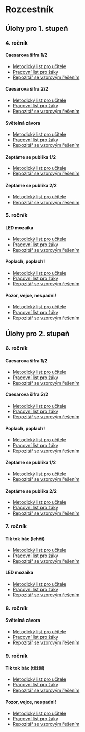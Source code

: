 # Rozcestník 



## Úlohy pro 1. stupeň

### 4. ročník


#### Caesarova šifra 1/2
- [Metodický list pro učitele](Ulohy-pro-1-stupen/Caesarova-sifra_1-2/Caesarova-sifra(1-2)_1-stupen_Pro-ucitele.pdf)
- [Pracovní list pro žáky](Ulohy-pro-1-stupen/Caesarova-sifra_1-2/Caesarova-sifra(1-2)_1-stupen_Pracovni-list.pdf)
- [Repozitář se vzorovým řešením](https://github.com/microbit-cz/pxt-caesar-cipher-demo-easy)

#### Caesarova šifra 2/2
- [Metodický list pro učitele](Ulohy-pro-1-stupen/Caesarova-sifra_2-2/Caesarova-sifra(2-2)_1-stupen_Pro-ucitele.pdf)
- [Pracovní list pro žáky](Ulohy-pro-1-stupen/Caesarova-sifra_2-2/Caesarova-sifra(2-2)_1-stupen_Pracovni-list.pdf)
- [Repozitář se vzorovým řešením](https://github.com/microbit-cz/pxt-caesar-cipher2-demo-easy)

#### Světelná závora
- [Metodický list pro učitele](Ulohy-pro-1-stupen/Svetelna-zavora/Svetelna-zavora_1-stupen_Pro-ucitele.pdf)
- [Pracovní list pro žáky](Ulohy-pro-1-stupen/Svetelna-zavora/Svetelna-zavora_1-stupen_Pracovni-list.pdf)
- [Repozitář se vzorovým řešením](https://github.com/microbit-cz/pxt-light-gate-demo-easy)

#### Zeptáme se publika 1/2
- [Metodický list pro učitele](Ulohy-pro-1-stupen/Zeptame-se-publika_1-2/Zeptame-se-publika(1-2)_Pro-ucitele.pdf)
- [Repozitář se vzorovým řešením](https://github.com/microbit-cz/pxt-voting-voter-demo)


#### Zeptáme se publika 2/2
- [Metodický list pro učitele](Ulohy-pro-1-stupen/Zeptame-se-publika_2-2/Zeptame-se-publika(2-2)_1-stupen_Pro-ucitele.pdf)
- [Repozitář se vzorovým řešením](https://github.com/microbit-cz/pxt-voting-collector-demo-easy)



### 5. ročník


#### LED mozaika
- [Metodický list pro učitele](Ulohy-pro-1-stupen/LED-mozaika/LED-mozaika_1-stupen_Pro-ucitele.pdf)
- [Pracovní list pro žáky](Ulohy-pro-1-stupen/LED-mozaika/LED-mozaika_1-stupen_Pracovni-list.pdf)
- [Repozitář se vzorovým řešením](https://github.com/microbit-cz/pxt-drawing-demo-easy)

#### Poplach, poplach!
- [Metodický list pro učitele](Ulohy-pro-1-stupen/Poplach-poplach/Poplach-poplach_1-stupen_Pro-ucitele.pdf)
- [Pracovní list pro žáky](Ulohy-pro-1-stupen/Poplach-poplach/Poplach-poplach_1-stupen_Pracovni-list.pdf)
- [Repozitář se vzorovým řešením](https://github.com/microbit-cz/pxt-alarm-demo-easy)

#### Pozor, vejce, nespadni!
- [Metodický list pro učitele](Ulohy-pro-1-stupen/Pozor-vejce-nespadni/Pozor-vejce-nespadni_1-stupen_Pro-ucitele.pdf)
- [Pracovní list pro žáky](Ulohy-pro-1-stupen/Pozor-vejce-nespadni/Pozor-vejce-nespadni_1-stupen_Pracovni-list.pdf)
- [Repozitář se vzorovým řešením](https://github.com/microbit-cz/pxt-spoon-balancing-demo-easy)



## Úlohy pro 2. stupeň

### 6. ročník
#### Caesarova šifra 1/2
- [Metodický list pro učitele](Ulohy-pro-2-stupen/Caesarova-sifra_1-2/Caesarova-sifra(1-2)_2-stupen_Pro-ucitele.pdf)
- [Pracovní list pro žáky](Ulohy-pro-2-stupen/Caesarova-sifra_1-2/Caesarova-sifra(1-2)_2-stupen_Pracovni-list.pdf)
- [Repozitář se vzorovým řešením](https://github.com/microbit-cz/pxt-caesar-cipher-demo-hard)

#### Caesarova šifra 2/2
- [Metodický list pro učitele](Ulohy-pro-2-stupen/Caesarova-sifra_2-2/Caesarova-sifra(2-2)_2-stupen_Pro-ucitele.pdf)
- [Pracovní list pro žáky](Ulohy-pro-2-stupen/Caesarova-sifra_2-2/Caesarova-sifra(2-2)_2-stupen_Pracovni-list.pdf)
- [Repozitář se vzorovým řešením](https://github.com/microbit-cz/pxt-caesar-cipher2-demo-hard)

#### Poplach, poplach!
- [Metodický list pro učitele](Ulohy-pro-2-stupen/Poplach-poplach/Poplach-poplach_2-stupen_Pro-ucitele.pdf)
- [Pracovní list pro žáky](Ulohy-pro-2-stupen/Poplach-poplach/Poplach-poplach_2-stupen_Pracovni-list.pdf)
- [Repozitář se vzorovým řešením](https://github.com/microbit-cz/pxt-alarm-demo-hard)

#### Zeptáme se publika 1/2
- [Metodický list pro učitele](Ulohy-pro-1-stupen/Zeptame-se-publika_1-2/Zeptame-se-publika(1-2)_Pro-ucitele.pdf)
- [Repozitář se vzorovým řešením](https://github.com/microbit-cz/pxt-voting-voter-demo)

#### Zeptáme se publika 2/2
- [Metodický list pro učitele](Ulohy-pro-2-stupen/Zeptame-se-publika_2-2/Zeptame-se-publika(2-2)_2-stupen_Pro-ucitele.pdf)
- [Pracovní list pro žáky](Ulohy-pro-2-stupen/Zeptame-se-publika_2-2/Zeptame-se-publika(2-2)_2-stupen_Pracovni-list.pdf)
- [Repozitář se vzorovým řešením](https://github.com/microbit-cz/pxt-voting-collector-demo-hard)

### 7. ročník
#### Tik tok bác (lehčí)
- [Metodický list pro učitele](Ulohy-pro-2-stupen/Tik-tok-bac_lehci/Tik-tok-bac_lehci_Pro-ucitele.pdf)
- [Pracovní list pro žáky](Ulohy-pro-2-stupen/Tik-tok-bac_lehci/Tik-tok-bac_lehci_Pracovni-list.pdf)
- [Repozitář se vzorovým řešením](https://github.com/microbit-cz/pxt-mikado-demo-easy)

#### LED mozaika
- [Metodický list pro učitele](Ulohy-pro-2-stupen/LED-mozaika/LED-mozaika_2-stupen_Pro-ucitele.pdf)
- [Pracovní list pro žáky](Ulohy-pro-2-stupen/LED-mozaika/LED-mozaika_2-stupen_Pracovni-list.pdf)
- [Repozitář se vzorovým řešením](https://github.com/microbit-cz/pxt-drawing-demo-hard)

### 8. ročník
#### Světelná závora
- [Metodický list pro učitele](Ulohy-pro-2-stupen/Svetelna-zavora/Svetelna-zavora_2-stupen_Pro_ucitele.pdf)
- [Pracovní list pro žáky](Ulohy-pro-2-stupen/Svetelna-zavora/Svetelna-zavora_2-stupen_Pracovni-list.pdf)
- [Repozitář se vzorovým řešením](https://github.com/microbit-cz/pxt-light-gate-demo-hard)

### 9. ročník

#### Tik tok bác (těžší)
- [Metodický list pro učitele](Ulohy-pro-2-stupen/Tik-tok-bac_tezsi/Tik-tok-bac_tezsi_Pro-ucitele.pdf)
- [Pracovní list pro žáky](Ulohy-pro-2-stupen/Tik-tok-bac_tezsi/Tik-tok-bac_tezsi_Pracovni-list.pdf)
- [Repozitář se vzorovým řešením](https://github.com/microbit-cz/pxt-mikado-demo-hard)

#### Pozor, vejce, nespadni!
- [Metodický list pro učitele](Ulohy-pro-2-stupen/Pozor-vejce-nespadni/Pozor-vejce-nespadni_2-stupen_Pro-ucitele.pdf)
- [Pracovní list pro žáky](Ulohy-pro-2-stupen/Pozor-vejce-nespadni/Pozor-vejce-nespadni_2-stupen_Pracovni-list.pdf)
- [Repozitář se vzorovým řešením](https://github.com/microbit-cz/pxt-spoon-balancing-demo-hard)



